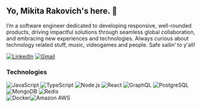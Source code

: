 ## Yo, Mikita Rakovich's here. 👋

I’m a software engineer dedicated to developing responsive, well-rounded products, driving impactful solutions through seamless global collaboration, and embracing new experiences and technologies.
Always curious about technology related stuff, music, videogames and people.
Safe sailin’ to y'all!

[![LinkedIn](https://img.shields.io/badge/-mrakovich-blue?style=flat&logo=linkedin&link=https://www.linkedin.com/in/61kitarami/)](https://www.linkedin.com/in/61kitarami/) [![Gmail](https://img.shields.io/badge/-mrakovich.job@gmail.com-c14438?style=flat&logo=gmail&logoColor=white&link=mailto:mrakovich.job@gmail.com)](mailto:mrakovich.job@gmail.com)


### Technologies

![JavaScript](https://img.shields.io/badge/-JavaScript-black?style=flat&logo=javascript) ![TypeScript](https://img.shields.io/badge/-TypeScript-black?style=flat&logo=typescript)
![Node.js](https://img.shields.io/badge/-Nodejs-black?style=flat&logo=node.js) ![React](https://img.shields.io/badge/-React-black?style=flat&logo=react)
![GraphQL](https://img.shields.io/badge/-GraphQL-black?style=flat&logo=graphql)    ![PostgreSQL](https://img.shields.io/badge/-PostgreSQL-black?style=flat&logo=postgresql)
![MongoDB](https://img.shields.io/badge/-MongoDB-black?style=flat&logo=mongodb) ![Redis](https://img.shields.io/badge/-Redis-black?style=flat&logo=Redis)  
![Docker](https://img.shields.io/badge/-Docker-black?style=flat&logo=docker)![Amazon AWS](https://img.shields.io/badge/Amazon%20AWS-black?style=flat&logo=amazon-aws)
